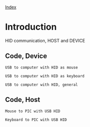 [Index](Index.md)

# Introduction #

HID communication, HOST and DEVICE

## Code, Device ##
```
USB to computer with HID as mouse
```

```
USB to computer with HID as keyboard
```

```
USB to computer with HID, general
```

## Code, Host ##
```
Mouse to PIC with USB HID
```

```
Keyboard to PIC with USB HID
```